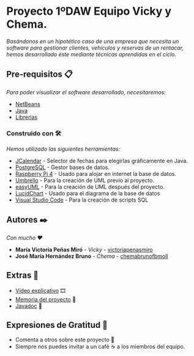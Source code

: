 # Proyecto 1ºDAW Equipo Vicky y Chema.

_Basándonos en un hipotético caso de una empresa que necesita un software para gestionar clientes, vehículos y reservas de un rentacar, hemos desarrollado éste mediante técnicas aprendidas en el ciclo._

## Pre-requisitos 📋

_Para poder visualizar el software desarrollado, necesitaremos:_

* [NetBeans](https://www.oracle.com/technetwork/es/java/javase/downloads/jdk-netbeans-jsp-3413139-esa.html/)
* [Java](https://www.java.com/es/download/)
* [Librerias](https://github.com/cifpfbmoll/proyecto-1o-daw-equipo-vicky-y-chema/tree/master/lib/jars/)

### Construido con 🛠️

_Hemos utilizado las siguientes herramientas:_

* [JCalendar](https://toedter.com/jcalendar/) - Selector de fechas para elegirlas gráficamente en Java.
* [PostgreSQL](https://www.postgresql.org/) - Gestor bases de datos.
* [Raspberry Pi 4](https://www.raspberrypi.org/) - Usado para alojar en internet la base de datos.
* [Umbrello](https://umbrello.kde.org/) - Para la creación de UML previo al proyecto.
* [easyUML](http://plugins.netbeans.org/plugin/55435/easyuml/) - Para la creación de UML después del proyecto.
* [LucidChart](https://www.lucidchart.com/) - Usado para el diagrama de la base de datos
* [Visual Studio Code](https://code.visualstudio.com/) - Para la creación de scripts SQL
 
## Autores ✒️

_Con mucho ❤️_

* **María Victoria Peñas Miró** - *Vicky* - [victoriapenasmiro](https://github.com/victoriapenasmiro/)
* **José María Hernández Bruno** - *Chema* - [chemabrunofbmoll](https://github.com/chemabrunofbmoll/)

## Extras 📌

* [Vídeo explicativo](https://youtu.be/o_EjelfxWtA/)  🎞️
* [Memoria del proyecto](https://github.com/cifpfbmoll/proyecto-1o-daw-equipo-vicky-y-chema/blob/master/Rent%20a%20Car%20-%20MEMORIAS%20PROYECTO.pdf/) 📰
* [Javadoc](https://github.com/cifpfbmoll/proyecto-1o-daw-equipo-vicky-y-chema/blob/master/RentaCar/JAVADOC%20-%20API.html) 📝

## Expresiones de Gratitud 🎁

* Comenta a otros sobre este proyecto 📢
* Siempre nos puedes invitar a un café ☕ a los miembros del equipo.
